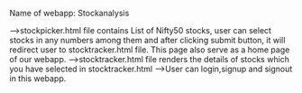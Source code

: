 Name of webapp: Stockanalysis

-->stockpicker.html file contains List of Nifty50 stocks, user can select stocks in any numbers among them
and after clicking submit button, it will redirect user to stocktracker.html file. This page also serve as a home page of our webapp.
-->stocktracker.html file renders the details of stocks which you have selected in stocktracker.html
-->User can login,signup and signout in this webapp.
